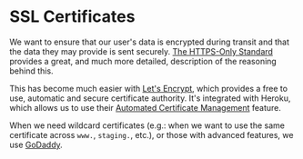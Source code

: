 # SSL Certificates

We want to ensure that our user's data is encrypted during transit and that the data they may provide is sent securely. [The HTTPS-Only Standard](https://https.cio.gov/everything/) provides a great, and much more detailed, description of the reasoning behind this.

This has become much easier with [Let's Encrypt](https://letsencrypt.org/), which provides a free to use, automatic and secure certificate authority. It's integrated with Heroku, which allows us to use their [Automated Certificate Management](https://devcenter.heroku.com/articles/automated-certificate-management) feature.

When we need wildcard certificates (e.g.: when we want to use the same certificate across `www.`, `staging.`, etc.), or those with advanced features, we use [GoDaddy](https://in.godaddy.com/web-security/wildcard-ssl-certificate).
